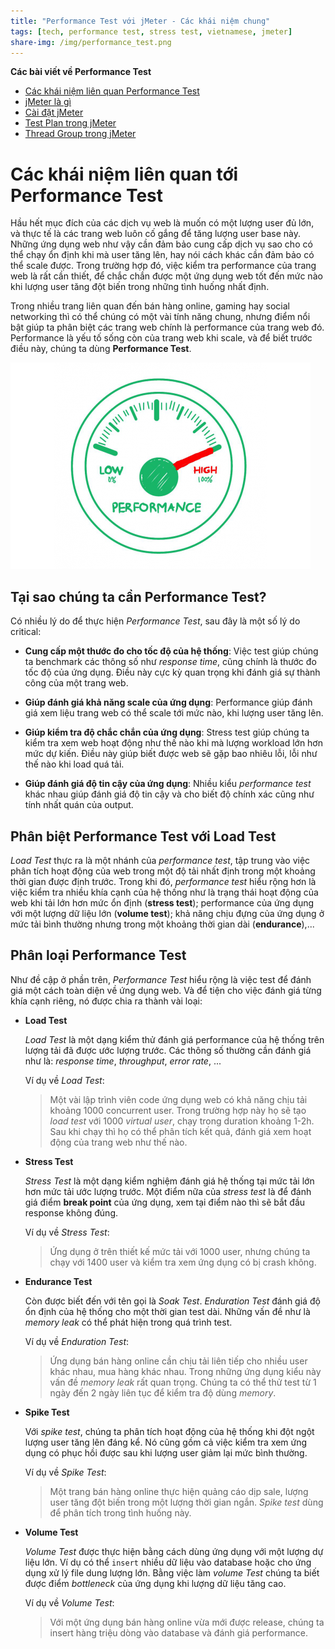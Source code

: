 ```yaml
---
title: "Performance Test với jMeter - Các khái niệm chung"
tags: [tech, performance test, stress test, vietnamese, jmeter]
share-img: /img/performance_test.png
---
```


**Các bài viết về Performance Test**

* [Các khái niệm liên quan Performance Test](https://phuongnq.me/2018-01-11-performance-test-with-jmeter-chapter01/)
* [jMeter là gì](https://phuongnq.me/2018-01-12-performance-test-with-jmeter-02/)
* [Cài đặt jMeter](https://phuongnq.me/2018-01-13-performance-test-with-jmeter-03/)
* [Test Plan trong jMeter](https://phuongnq.me/2018-01-14-performance-test-with-jmeter-04/)
* [Thread Group trong jMeter](https://phuongnq.me/2018-01-14-performance-test-with-jmeter-05/)

# Các khái niệm liên quan tới Performance Test

Hầu hết mục đích của các dịch vụ web là muốn có một lượng user đủ lớn, và thực tế là các trang web luôn cố gắng để tăng lượng user base này. Những ứng dụng web như vậy cần đảm bảo cung cấp dịch vụ sao cho có thể chạy ổn định khi mà user tăng lên, hay nói cách khác cần đảm bảo có thể scale được. Trong trường hợp đó, việc kiểm tra performance của trang web là rất cần thiết, để chắc chắn được một ứng dụng web tốt đến mức nào khi lượng user tăng đột biến trong những tình huống nhất định.

Trong nhiều trang liên quan đến bán hàng online, gaming hay social networking thì có thể chúng có một vài tính năng chung, nhưng điểm nổi bật giúp ta phân biệt các trang web chính là performance của trang web đó. Performance là yếu tố sống còn của trang web khi scale, và để biết trước điều này, chúng ta dùng **Performance Test**.

![Performance Test](/img/performance_test.png)

## Tại sao chúng ta cần Performance Test?

Có nhiều lý do để thực hiện *Performance Test*, sau đây là một số lý do critical:

* **Cung cấp một thước đo cho tốc độ của hệ thống**: Việc test giúp chúng ta benchmark các thông số như *response time*, cũng chính là thước đo tốc độ của ứng dụng. Điều này cực kỳ quan trọng khi đánh giá sự thành công của một trang web.

* **Giúp đánh giá khả năng scale của ứng dụng**: Performance giúp đánh giá xem liệu trang web có thể scale tới mức nào, khi lượng user tăng lên.

* **Giúp kiểm tra độ chắc chắn của ứng dụng**: Stress test giúp chúng ta kiểm tra xem web hoạt động như thế nào khi mà lượng workload lớn hơn mức dự kiến. Điều này giúp biết được web sẽ gặp bao nhiêu lỗi, lỗi như thế nào khi load quá tải.

* **Giúp đánh giá độ tin cậy của ứng dụng**: Nhiều kiểu *performance test* khác nhau giúp đánh giá độ tin cậy và cho biết độ chính xác cũng như tính nhất quán của output. 

<script async src="//pagead2.googlesyndication.com/pagead/js/adsbygoogle.js"></script>
<ins class="adsbygoogle"
     style="display:block; text-align:center;"
     data-ad-layout="in-article"
     data-ad-format="fluid"
     data-ad-client="ca-pub-2750437710821247"
     data-ad-slot="8905029259"></ins>
<script>
     (adsbygoogle = window.adsbygoogle || []).push({});
</script>

## Phân biệt Performance Test với Load Test

*Load Test* thực ra là một nhánh của *performance test*, tập trung vào việc phân tích hoạt động của web trong một độ tải nhất định trong một khoảng thời gian được định trước. Trong khi đó, *performance test* hiểu rộng hơn là việc kiểm tra nhiều khía cạnh của hệ thống như là trạng thái hoạt động của web khi tải lớn hơn mức ổn định (**stress test**); performance của ứng dụng với một lượng dữ liệu lớn (**volume test**); khả năng chịu đựng của ứng dụng ở mức tải bình thường nhưng trong một khoảng thời gian dài (**endurance**),...

## Phân loại Performance Test

Như đề cập ở phần trên, *Performance Test* hiểu rộng là việc test để đánh giá một cách toàn diện về ứng dụng web. Và để tiện cho việc đánh giá từng khía cạnh riêng, nó được chia ra thành vài loại:

* **Load Test**

  *Load Test* là một dạng kiểm thử đánh giá performance của hệ thống trên lượng tải đã được ước lượng trước. Các thông số thường cần đánh giá như là: *response time*, *throughput*, *error rate*, ...

  Ví dụ về *Load Test*:

  > Một vài lập trình viên code ứng dụng web có khả năng chịu tải khoảng 1000 concurrent user. Trong trường hợp này họ sẽ tạo *load test* với 1000 *virtual user*, chạy trong duration khoảng 1-2h. Sau khi chạy thì họ có thể phân tích kết quả, đánh giá xem hoạt động của trang web như thế nào.

* **Stress Test**

  *Stress Test* là một dạng kiểm nghiệm đánh giá hệ thống tại mức tải lớn hơn mức tải ước lượng trước. Một điểm nữa của *stress test* là để đánh giá điểm **break point** của ứng dụng, xem tại điểm nào thì sẽ bắt đầu response không đúng.

  Ví dụ về *Stress Test*:
  > Ứng dụng ở trên thiết kế mức tải với 1000 user, nhưng chúng ta chạy với 1400 user và kiểm tra xem ứng dụng có bị crash không.

* **Endurance Test**

  Còn được biết đến với tên gọi là *Soak Test*. *Enduration Test* đánh giá độ ổn định của hệ thống cho một thời gian test dài. Những vấn đề như là *memory leak* có thể phát hiện trong quá trình test.

  Ví dụ về *Enduration Test*:
  > Ứng dụng bán hàng online cần chịu tải liên tiếp cho nhiều user khác nhau, mua hàng khác nhau. Trong những ứng dụng kiểu này vấn đề *memory leak* rất quan trọng. Chúng ta có thể thử test từ 1 ngày đến 2 ngày liên tục để kiểm tra độ dùng *memory*.

* **Spike Test**

  Với *spike test*, chúng ta phân tích hoạt động của hệ thống khi đột ngột lượng user tăng lên đáng kể. Nó cũng gồm cả việc kiểm tra xem ứng dụng có phục hồi được sau khi lượng user giảm lại mức bình thường.

  Ví dụ về *Spike Test*:
  > Một trang bán hàng online thực hiện quảng cáo dịp sale, lượng user tăng đột biến trong một lượng thời gian ngắn. *Spike test* dùng để phân tích trong tình huống này.

* **Volume Test**

  *Volume Test* được thực hiện bằng cách dùng ứng dụng với một lượng dự liệu lớn. Ví dụ có thể `insert` nhiều dữ liệu vào database hoặc cho ứng dụng xử lý file dung lượng lớn. Bằng việc làm *volume Test* chúng ta biết được điểm *bottleneck* của ứng dụng khi lượng dữ liệu tăng cao.

  Ví dụ về *Volume Test*:
  > Với một ứng dụng bán hàng online vừa mới được release, chúng ta insert hàng triệu dòng vào database và đánh giá performance.

<script async src="//pagead2.googlesyndication.com/pagead/js/adsbygoogle.js"></script>
<ins class="adsbygoogle"
     style="display:block; text-align:center;"
     data-ad-layout="in-article"
     data-ad-format="fluid"
     data-ad-client="ca-pub-2750437710821247"
     data-ad-slot="8905029259"></ins>
<script>
     (adsbygoogle = window.adsbygoogle || []).push({});
</script>